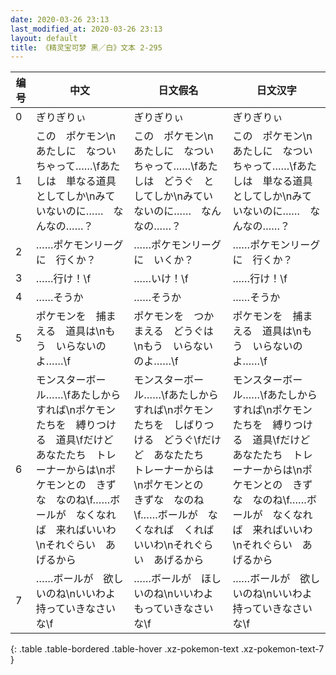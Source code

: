 ```yaml
---
date: 2020-03-26 23:13
last_modified_at: 2020-03-26 23:13
layout: default
title: 《精灵宝可梦 黑／白》文本 2-295
---
```

| 编号 | 中文 | 日文假名 | 日文汉字 |
| ---- | ---- | ---- | --- |
| 0 | ぎりぎりぃ | ぎりぎりぃ | ぎりぎりぃ |
| 1 | この　ポケモン\nあたしに　なついちゃって……\fあたしは　単なる道具としてしか\nみていないのに……　なんなの……？ | この　ポケモン\nあたしに　なついちゃって……\fあたしは　どうぐ　としてしか\nみていないのに……　なんなの……？ | この　ポケモン\nあたしに　なついちゃって……\fあたしは　単なる道具としてしか\nみていないのに……　なんなの……？ |
| 2 | ……ポケモンリーグに　行くか？ | ……ポケモンリーグに　いくか？ | ……ポケモンリーグに　行くか？ |
| 3 | ……行け！\f | ……いけ！\f | ……行け！\f |
| 4 | ……そうか | ……そうか | ……そうか |
| 5 | ポケモンを　捕まえる　道具は\nもう　いらないのよ……\f | ポケモンを　つかまえる　どうぐは\nもう　いらないのよ……\f | ポケモンを　捕まえる　道具は\nもう　いらないのよ……\f |
| 6 | モンスターボール……\fあたしから　すれば\nポケモンたちを　縛りつける　道具\fだけど　あなたたち　トレーナーからは\nポケモンとの　きずな　なのね\f……ボールが　なくなれば　来ればいいわ\nそれぐらい　あげるから | モンスターボール……\fあたしから　すれば\nポケモンたちを　しばりつける　どうぐ\fだけど　あなたたち　トレーナーからは\nポケモンとの　きずな　なのね\f……ボールが　なくなれば　くればいいわ\nそれぐらい　あげるから | モンスターボール……\fあたしから　すれば\nポケモンたちを　縛りつける　道具\fだけど　あなたたち　トレーナーからは\nポケモンとの　きずな　なのね\f……ボールが　なくなれば　来ればいいわ\nそれぐらい　あげるから |
| 7 | ……ボールが　欲しいのね\nいいわよ　持っていきなさいな\f | ……ボールが　ほしいのね\nいいわよ　もっていきなさいな\f | ……ボールが　欲しいのね\nいいわよ　持っていきなさいな\f |
{: .table .table-bordered .table-hover .xz-pokemon-text .xz-pokemon-text-7 }